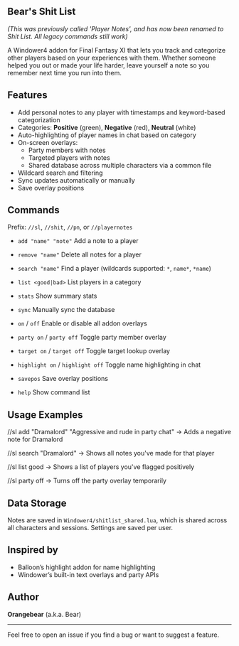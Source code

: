 ## **Bear's Shit List**
_(This was previously called 'Player Notes', and has now been renamed to Shit List. All legacy commands still work)_

A Windower4 addon for Final Fantasy XI that lets you track and categorize other players based on your experiences with them. 
Whether someone helped you out or made your life harder, leave yourself a note so you remember next time you run into them.

## Features

- Add personal notes to any player with timestamps and keyword-based categorization
- Categories: **Positive** (green), **Negative** (red), **Neutral** (white)
- Auto-highlighting of player names in chat based on category
- On-screen overlays:
  - Party members with notes
  - Targeted players with notes
  - Shared database across multiple characters via a common file
- Wildcard search and filtering
- Sync updates automatically or manually
- Save overlay positions

## Commands

Prefix: `//sl`, `//shit`, `//pn`, or `//playernotes`
- `add "name" "note"`    Add a note to a player
- `remove "name"`    Delete all notes for a player
- `search "name"`    Find a player (wildcards supported: `*`, `name*`, `*name`)


- `list <good|bad>`    List players in a category
- `stats`    Show summary stats
- `sync`    Manually sync the database


- `on` / `off`    Enable or disable all addon overlays
- `party on` / `party off`    Toggle party member overlay
- `target on` / `target off`    Toggle target lookup overlay
- `highlight on` / `highlight off`    Toggle name highlighting in chat


- `savepos`    Save overlay positions
- `help`    Show command list


## Usage Examples
//sl add "Dramalord" "Aggressive and rude in party chat"
→ Adds a negative note for Dramalord

//sl search "Dramalord"
→ Shows all notes you've made for that player

//sl list good
→ Shows a list of players you've flagged positively

//sl party off
→ Turns off the party overlay temporarily

## Data Storage
Notes are saved in `Windower4/shitlist_shared.lua`, which is shared across all characters and sessions. Settings are saved per user.

## Inspired by
- Balloon’s highlight addon for name highlighting
- Windower’s built-in text overlays and party APIs

## Author
**Orangebear** (a.k.a. Bear)

---

Feel free to open an issue if you find a bug or want to suggest a feature.
